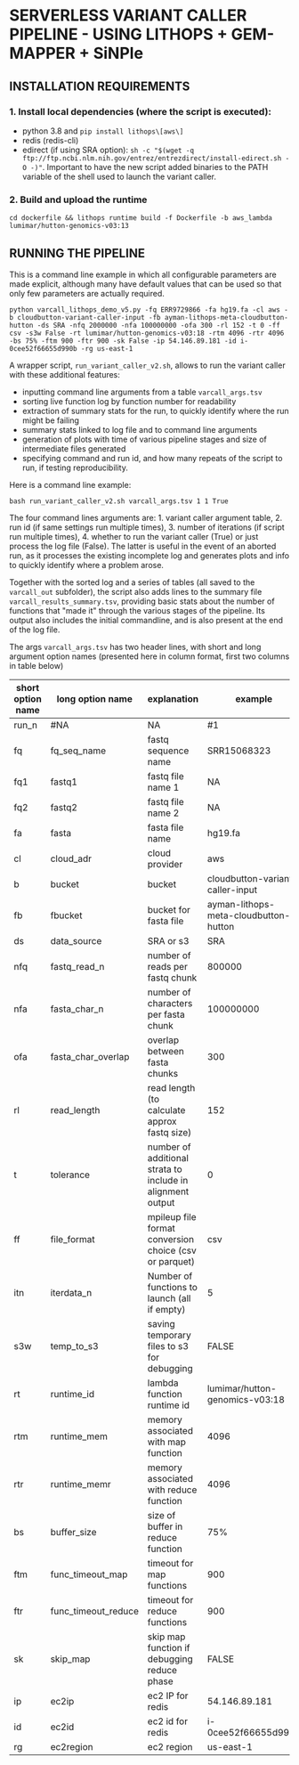 # SERVERLESS VARIANT CALLER PIPELINE - USING LITHOPS + GEM-MAPPER + SiNPle

## INSTALLATION REQUIREMENTS 

### 1. Install local dependencies (where the script is executed):

- python 3.8 and `pip install lithops\[aws\]`
- redis (redis-cli)
- edirect (if using SRA option): `sh -c "$(wget -q ftp://ftp.ncbi.nlm.nih.gov/entrez/entrezdirect/install-edirect.sh -O -)"`. Important to have the new script added binaries to the PATH variable of the shell used to launch the variant caller.


### 2. Build and upload the runtime

`cd dockerfile && lithops runtime build -f Dockerfile -b aws_lambda lumimar/hutton-genomics-v03:13`


## RUNNING THE PIPELINE

This is a command line example in which all configurable parameters are made explicit, although many have default values that can be used so that only few parameters are actually required.

```
python varcall_lithops_demo_v5.py -fq ERR9729866 -fa hg19.fa -cl aws -b cloudbutton-variant-caller-input -fb ayman-lithops-meta-cloudbutton-hutton -ds SRA -nfq 2000000 -nfa 100000000 -ofa 300 -rl 152 -t 0 -ff csv -s3w False -rt lumimar/hutton-genomics-v03:18 -rtm 4096 -rtr 4096 -bs 75% -ftm 900 -ftr 900 -sk False -ip 54.146.89.181 -id i-0cee52f66655d990b -rg us-east-1

```

A wrapper script, `run_variant_caller_v2.sh`, allows to run the variant caller with these additional features:
- inputting command line arguments from a table `varcall_args.tsv`
- sorting live function log by function number for readability
- extraction of summary stats for the run, to quickly identify where the run might be failing
- summary stats linked to log file and to command line arguments
- generation of plots with time of various pipeline stages and size of intermediate files generated
- specifying command and run id, and how many repeats of the script to run, if testing reproducibility. 

Here is a command line example:
```
bash run_variant_caller_v2.sh varcall_args.tsv 1 1 True
```
The four command lines arguments are: 1. variant caller argument table, 2. run id (if same settings run multiple times), 3. number of iterations (if script run multiple times), 4. whether to run the variant caller (True) or just process the log file (False). The latter is useful in the event of an aborted run, as it processes the existing incomplete log and generates plots and info to quickly identify where a problem arose.


Together with the sorted log and a series of tables (all saved to the `varcall_out` subfolder), the script also adds lines to the summary file `varcall_results_summary.tsv`, providing basic stats about the number of functions that "made it" through the various stages of the pipeline. Its output also includes the initial commandline, and is also present at the end of the log file.

The args `varcall_args.tsv` has two header lines, with short and long argument option names (presented here in column format, first two columns in table below)

short option name | long option name | explanation | example
------------------|------------------|-------------|--------
run_n | #NA | NA | #1
fq | fq_seq_name | fastq sequence name | SRR15068323
fq1 | fastq1 | fastq file name 1 | NA
fq2 | fastq2 | fastq file name 2 | NA
fa | fasta | fasta file name | hg19.fa
cl | cloud_adr | cloud provider | aws
b | bucket | bucket | cloudbutton-variant-caller-input
fb | fbucket | bucket for fasta file | ayman-lithops-meta-cloudbutton-hutton
ds | data_source | SRA or s3  | SRA
nfq | fastq_read_n | number of reads per fastq chunk | 800000
nfa | fasta_char_n | number of characters per fasta chunk | 100000000
ofa | fasta_char_overlap | overlap between fasta chunks | 300
rl | read_length | read length (to calculate approx fastq size) | 152
t | tolerance | number of additional strata to include in alignment output | 0
ff | file_format | mpileup file format conversion choice (csv or parquet) | csv
itn | iterdata_n | Number of functions to launch (all if empty) | 5
s3w | temp_to_s3 | saving temporary files to s3 for debugging | FALSE
rt | runtime_id | lambda function runtime id | lumimar/hutton-genomics-v03:18
rtm | runtime_mem | memory associated with map function  | 4096
rtr | runtime_memr | memory associated with reduce function | 4096
bs | buffer_size | size of buffer in reduce function | 75%
ftm | func_timeout_map | timeout for map functions | 900
ftr | func_timeout_reduce | timeout for reduce functions | 900
sk | skip_map | skip map function if debugging reduce phase | FALSE
ip | ec2ip | ec2 IP for redis | 54.146.89.181
id | ec2id | ec2 id for redis | i-0cee52f66655d990b
rg | ec2region | ec2 region | us-east-1

```